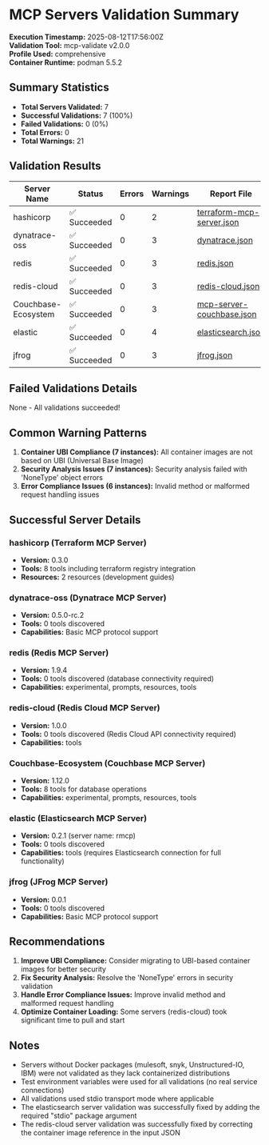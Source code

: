 # MCP Servers Validation Summary

**Execution Timestamp:** 2025-08-12T17:56:00Z  
**Validation Tool:** mcp-validate v2.0.0  
**Profile Used:** comprehensive  
**Container Runtime:** podman 5.5.2  

## Summary Statistics

- **Total Servers Validated:** 7
- **Successful Validations:** 7 (100%)
- **Failed Validations:** 0 (0%)
- **Total Errors:** 0
- **Total Warnings:** 21

## Validation Results

| Server Name | Status | Errors | Warnings | Report File |
|-------------|---------|---------|----------|-------------|
| hashicorp | ✅ Succeeded | 0 | 2 | [terraform-mcp-server.json](terraform-mcp-server.json) |
| dynatrace-oss | ✅ Succeeded | 0 | 3 | [dynatrace.json](dynatrace.json) |
| redis | ✅ Succeeded | 0 | 3 | [redis.json](redis.json) |
| redis-cloud | ✅ Succeeded | 0 | 3 | [redis-cloud.json](redis-cloud.json) |
| Couchbase-Ecosystem | ✅ Succeeded | 0 | 3 | [mcp-server-couchbase.json](mcp-server-couchbase.json) |
| elastic | ✅ Succeeded | 0 | 4 | [elasticsearch.json](elasticsearch.json) |
| jfrog | ✅ Succeeded | 0 | 3 | [jfrog.json](jfrog.json) |

## Failed Validations Details

None - All validations succeeded!

## Common Warning Patterns

1. **Container UBI Compliance (7 instances):** All container images are not based on UBI (Universal Base Image)
2. **Security Analysis Issues (7 instances):** Security analysis failed with 'NoneType' object errors
3. **Error Compliance Issues (6 instances):** Invalid method or malformed request handling issues

## Successful Server Details

### hashicorp (Terraform MCP Server)
- **Version:** 0.3.0
- **Tools:** 8 tools including terraform registry integration
- **Resources:** 2 resources (development guides)

### dynatrace-oss (Dynatrace MCP Server) 
- **Version:** 0.5.0-rc.2
- **Tools:** 0 tools discovered
- **Capabilities:** Basic MCP protocol support

### redis (Redis MCP Server)
- **Version:** 1.9.4
- **Tools:** 0 tools discovered (database connectivity required)
- **Capabilities:** experimental, prompts, resources, tools

### redis-cloud (Redis Cloud MCP Server)
- **Version:** 1.0.0
- **Tools:** 0 tools discovered (Redis Cloud API connectivity required)
- **Capabilities:** tools

### Couchbase-Ecosystem (Couchbase MCP Server)
- **Version:** 1.12.0
- **Tools:** 8 tools for database operations
- **Capabilities:** experimental, prompts, resources, tools

### elastic (Elasticsearch MCP Server)
- **Version:** 0.2.1 (server name: rmcp)
- **Tools:** 0 tools discovered
- **Capabilities:** tools (requires Elasticsearch connection for full functionality)

### jfrog (JFrog MCP Server)
- **Version:** 0.0.1
- **Tools:** 0 tools discovered
- **Capabilities:** Basic MCP protocol support

## Recommendations

1. **Improve UBI Compliance:** Consider migrating to UBI-based container images for better security
2. **Fix Security Analysis:** Resolve the 'NoneType' errors in security validation
3. **Handle Error Compliance Issues:** Improve invalid method and malformed request handling
4. **Optimize Container Loading:** Some servers (redis-cloud) took significant time to pull and start

## Notes

- Servers without Docker packages (mulesoft, snyk, Unstructured-IO, IBM) were not validated as they lack containerized distributions
- Test environment variables were used for all validations (no real service connections)
- All validations used stdio transport mode where applicable
- The elasticsearch server validation was successfully fixed by adding the required "stdio" package argument
- The redis-cloud server validation was successfully fixed by correcting the container image reference in the input JSON